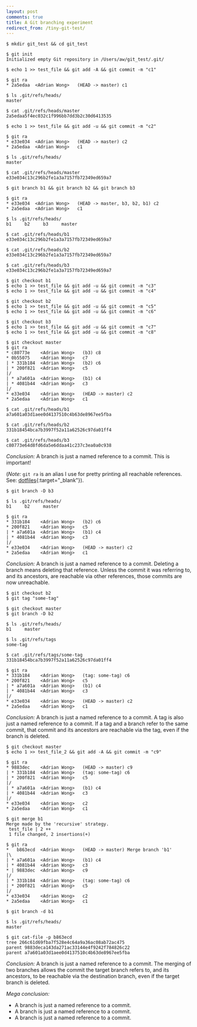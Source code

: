 ```yaml
---
layout: post
comments: true
title: A Git branching experiment
redirect_from: /tiny-git-test/
---
```


```console
$ mkdir git_test && cd git_test

$ git init
Initialized empty Git repository in /Users/aw/git_test/.git/

$ echo 1 >> test_file && git add -A && git commit -m "c1"

$ git ra
* 2a5edaa  <Adrian Wong>   (HEAD -> master) c1

$ ls .git/refs/heads/ 
master

$ cat .git/refs/heads/master
2a5edaa5f4ec032c1f996bb7dd3b2c30d6413535
```

```console
$ echo 1 >> test_file && git add -u && git commit -m "c2"

$ git ra
* e33e034  <Adrian Wong>   (HEAD -> master) c2
* 2a5edaa  <Adrian Wong>   c1

$ ls .git/refs/heads/ 
master

$ cat .git/refs/heads/master
e33e034c13c296b2fe1a3a7157fb72349ed659a7
```

```console
$ git branch b1 && git branch b2 && git branch b3

$ git ra
* e33e034  <Adrian Wong>   (HEAD -> master, b3, b2, b1) c2
* 2a5edaa  <Adrian Wong>   c1

$ ls .git/refs/heads/
b1     b2     b3     master

$ cat .git/refs/heads/b1
e33e034c13c296b2fe1a3a7157fb72349ed659a7

$ cat .git/refs/heads/b2
e33e034c13c296b2fe1a3a7157fb72349ed659a7

$ cat .git/refs/heads/b3
e33e034c13c296b2fe1a3a7157fb72349ed659a7
```

```console
$ git checkout b1
$ echo 1 >> test_file && git add -u && git commit -m "c3"
$ echo 1 >> test_file && git add -u && git commit -m "c4"

$ git checkout b2
$ echo 1 >> test_file && git add -u && git commit -m "c5"
$ echo 1 >> test_file && git add -u && git commit -m "c6"

$ git checkout b3
$ echo 1 >> test_file && git add -u && git commit -m "c7"
$ echo 1 >> test_file && git add -u && git commit -m "c8"

$ git checkout master
$ git ra
* c80773e    <Adrian Wong>   (b3) c8
* 0b55075    <Adrian Wong>   c7
| * 331b184  <Adrian Wong>   (b2) c6
| * 200f821  <Adrian Wong>   c5
|/  
| * a7a601a  <Adrian Wong>   (b1) c4
| * 4081b44  <Adrian Wong>   c3
|/  
* e33e034    <Adrian Wong>   (HEAD -> master) c2
* 2a5edaa    <Adrian Wong>   c1

$ cat .git/refs/heads/b1
a7a601a03d1aee0d4137510c4b63de8967ee5fba

$ cat .git/refs/heads/b2
331b18454bca7b3997f52a11a62526c97da01ff4

$ cat .git/refs/heads/b3
c80773e64d8fd6da5e6ddaa41c237c3ea0a0c938
```

*Conclusion:* A branch is just a named reference to a commit. This is important!

(*Note:* `git ra` is an alias I use for pretty printing all reachable references. See: [dotfiles](https://github.com/adrianwong/dotfiles){:target="_blank"}).

```console
$ git branch -D b3

$ ls .git/refs/heads/
b1     b2     master

$ git ra
* 331b184    <Adrian Wong>   (b2) c6
* 200f821    <Adrian Wong>   c5
| * a7a601a  <Adrian Wong>   (b1) c4
| * 4081b44  <Adrian Wong>   c3
|/  
* e33e034    <Adrian Wong>   (HEAD -> master) c2
* 2a5edaa    <Adrian Wong>   c1
```

*Conclusion:* A branch is just a named reference to a commit. Deleting a branch means deleting that reference. Unless the commit it was referring to, and its ancestors, are reachable via other references, those commits are now unreachable.

```console
$ git checkout b2
$ git tag "some-tag"

$ git checkout master
$ git branch -D b2

$ ls .git/refs/heads/
b1     master

$ ls .git/refs/tags
some-tag

$ cat .git/refs/tags/some-tag
331b18454bca7b3997f52a11a62526c97da01ff4

$ git ra
* 331b184    <Adrian Wong>   (tag: some-tag) c6
* 200f821    <Adrian Wong>   c5
| * a7a601a  <Adrian Wong>   (b1) c4
| * 4081b44  <Adrian Wong>   c3
|/  
* e33e034    <Adrian Wong>   (HEAD -> master) c2
* 2a5edaa    <Adrian Wong>   c1
```

*Conclusion:* A branch is just a named reference to a commit. A tag is also just a named reference to a commit. If a tag and a branch refer to the same commit, that commit and its ancestors are reachable via the tag, even if the branch is deleted.

```console
$ git checkout master
$ echo 1 >> test_file_2 && git add -A && git commit -m "c9"

$ git ra
* 9883dec    <Adrian Wong>   (HEAD -> master) c9
| * 331b184  <Adrian Wong>   (tag: some-tag) c6
| * 200f821  <Adrian Wong>   c5
|/  
| * a7a601a  <Adrian Wong>   (b1) c4
| * 4081b44  <Adrian Wong>   c3
|/  
* e33e034    <Adrian Wong>   c2
* 2a5edaa    <Adrian Wong>   c1

$ git merge b1
Merge made by the 'recursive' strategy.
 test_file | 2 ++
 1 file changed, 2 insertions(+)

$ git ra
*   b863ecd  <Adrian Wong>   (HEAD -> master) Merge branch 'b1'
|\  
| * a7a601a  <Adrian Wong>   (b1) c4
| * 4081b44  <Adrian Wong>   c3
* | 9883dec  <Adrian Wong>   c9
|/  
| * 331b184  <Adrian Wong>   (tag: some-tag) c6
| * 200f821  <Adrian Wong>   c5
|/  
* e33e034    <Adrian Wong>   c2
* 2a5edaa    <Adrian Wong>   c1

$ git branch -d b1

$ ls .git/refs/heads/
master

$ git cat-file -p b863ecd
tree 266c61d69fba7f528e4c64a9a36ac08ab72ac475
parent 9883deca143da271ac33144e4f9242f784826c22
parent a7a601a03d1aee0d4137510c4b63de8967ee5fba
```

*Conclusion:* A branch is just a named reference to a commit. The merging of two branches allows the commit the target branch refers to, and its ancestors, to be reachable via the destination branch, even if the target branch is deleted.

*Mega conclusion:*
* A branch is just a named reference to a commit.
* A branch is just a named reference to a commit.
* A branch is just a named reference to a commit.
